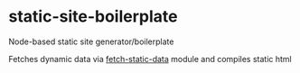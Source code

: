 # static-site-boilerplate

Node-based static site generator/boilerplate

Fetches dynamic data via [fetch-static-data](https://github.com/watkinshughes/fetch-static-data) module and compiles static html

